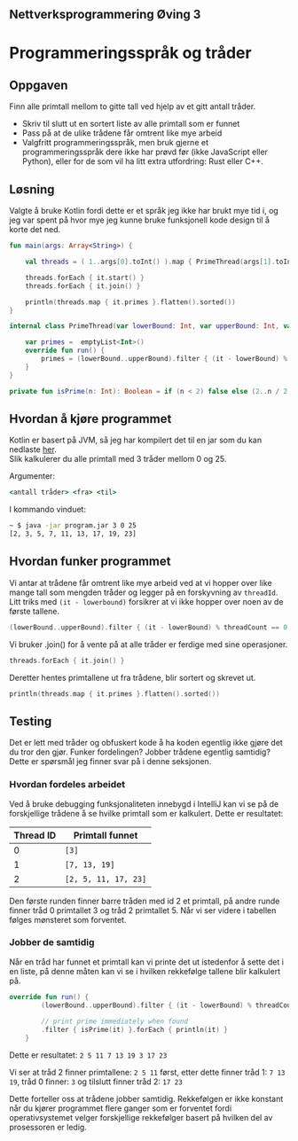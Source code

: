 ## Nettverksprogrammering Øving 3
# Programmeringsspråk og tråder
 
 


## Oppgaven

Finn alle primtall mellom to gitte tall ved hjelp av et gitt antall
tråder.
- Skriv til slutt ut en sortert liste av alle primtall som er funnet
- Pass på at de ulike trådene får omtrent like mye arbeid
- Valgfritt programmeringsspråk, men bruk gjerne et
programmeringsspråk dere ikke har prøvd før (ikke JavaScript eller
Python), eller for de som vil ha litt extra utfordring: Rust eller C++.

## Løsning
Valgte å bruke Kotlin fordi dette er et språk jeg ikke har brukt mye tid i, og jeg var spent på hvor mye jeg kunne bruke funksjonell kode design til å korte det ned.

```Kotlin
fun main(args: Array<String>) {

    val threads = ( 1..args[0].toInt() ).map { PrimeThread(args[1].toInt(), args[2].toInt(), it - 1, args[0].toInt()) }

    threads.forEach { it.start() }
    threads.forEach { it.join() }

    println(threads.map { it.primes }.flatten().sorted())
}

internal class PrimeThread(var lowerBound: Int, var upperBound: Int, var threadId: Int, var threadCount: Int) : Thread() {

    var primes =  emptyList<Int>()
    override fun run() {
        primes = (lowerBound..upperBound).filter { (it - lowerBound) % threadCount == 0 }.map { it + threadId }.filter { isPrime(it) }
    }
}

private fun isPrime(n: Int): Boolean = if (n < 2) false else (2..n / 2).none { n % it == 0 }
```
## Hvordan å kjøre programmet
Kotlin er basert på JVM, så jeg har kompilert det til en jar som du kan nedlaste [her](https://github.com/Jesper-Hustad/assignments/raw/master/nt_2104/threads/program.jar).  
Slik kalkulerer du alle primtall med 3 tråder mellom 0 og 25.

Argumenter:
```cmd
<antall tråder> <fra> <til>
```
I kommando vinduet:
```cmd
~ $ java -jar program.jar 3 0 25
[2, 3, 5, 7, 11, 13, 17, 19, 23]
```


## Hvordan funker programmet
Vi antar at trådene får omtrent like mye arbeid ved at vi hopper over like mange tall som mengden tråder og legger på en forskyvning av `threadId`. Litt triks med `(it - lowerbound)` forsikrer at vi ikke hopper over noen av de første tallene. 
```Kotlin
(lowerBound..upperBound).filter { (it - lowerBound) % threadCount == 0 }.map { it + threadId }
```

Vi bruker .join() for å vente på at alle tråder er ferdige med sine operasjoner.
```Kotlin
threads.forEach { it.join() }
```

Deretter hentes primtallene ut fra trådene, blir sortert og skrevet ut.
```Kotlin
println(threads.map { it.primes }.flatten().sorted())
```


## Testing

Det er lett med tråder og obfuskert kode å ha koden egentlig ikke gjøre det du tror den gjør. Funker fordelingen? Jobber trådene egentlig samtidig? Dette er spørsmål jeg finner svar på i denne seksjonen.

### Hvordan fordeles arbeidet
Ved å bruke debugging funksjonaliteten innebygd i IntelliJ kan vi se på de forskjellige trådene å se hvilke primtall som er kalkulert. Dette er resultatet:

| Thread ID | Primtall funnet      |
|-----------|----------------------|
| 0         | `[3]`                |
| 1         | `[7, 13, 19]`        |
| 2         | `[2, 5, 11, 17, 23]` |

Den første runden finner barre tråden med id 2 et primtall, på andre runde finner tråd 0 primtallet 3 og tråd 2 primtallet 5. Når vi ser videre i tabellen følges mønsteret som forventet.

### Jobber de samtidig
Når en tråd har funnet et primtall kan vi printe det ut istedenfor å sette det i en liste, på denne måten kan vi se i hvilken rekkefølge tallene blir kalkulert på.

```Kotlin
override fun run() {
        (lowerBound..upperBound).filter { (it - lowerBound) % threadCount == 0 }.map { it + threadId }
        
        // print prime immediately when found
        .filter { isPrime(it) }.forEach { println(it) }
    }
```

Dette er resultatet: `2 5 11 7 13 19 3 17 23`

Vi ser at tråd 2 finner primtallene: `2 5 11` først, etter dette finner tråd 1: `7 13 19`, tråd 0 finner: `3` og tilslutt finner tråd 2: `17 23`

Dette forteller oss at trådene jobber samtidig. Rekkefølgen er ikke konstant når du kjører programmet flere ganger som er forventet fordi operativsystemet velger forskjellige rekkefølger basert på hvilken del av prosessoren er ledig.